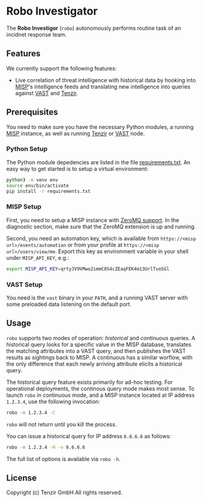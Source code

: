 # Robo Investigator

The **Robo Investigor** (`robo`) autonomously performs routine task of an
incidnet response team.

## Features

We currently support the following features:

- Live correlation of threat intelligence with historical data by hooking into
  [MISP][misp]'s intelligence feeds and translating new intelligence into
  queries against [VAST][vast] and [Tenzir][tenzir].

## Prerequisites

You need to make sure you have the necessary Python modules, a running
[MISP][misp] instance, as well as running [Tenzir][tenzir] or [VAST][vast]
node.

### Python Setup

The Python module depedencies are listed in the file
[requirements.txt](requirements.txt). An easy way to get started is to setup a
virtual environment:


```sh
python3 -m venv env
source env/bin/activate
pip install -r requirements.txt
```

### MISP Setup

First, you need to setup a MISP instance with [ZeroMQ
support][misp-zmq-config]. In the diagnostic section, make sure that the ZeroMQ
extension is up and running.

Second, you need an automation key, which is available from
`https://<misp url>/events/automation` or from your profile at
`https://<misp url>/users/view/me`. Export this key as environment variable in
your shell under `MISP_API_KEY`, e.g.:

```sh
export MISP_API_KEY=qrtyJV9VMwo2immC8S4cZEaqFEK4m13UrlTvoSGl
```

### VAST Setup

You need is the `vast` binary in your `PATH`, and a running VAST server with
some preloaded data listening on the default port.

## Usage

`robo` supports two modes of operation: *historical* and *continuous* queries.
A historical query looks for a specific value in the MISP database, translates
the matching attributes into a VAST query, and then publishes the VAST results
as sightings back to MISP. A continuous has a similar worflow, with the only
difference that each newly arriving attribute elicits a historical query.

The historical query feature exists primarily for ad-hoc testing. For
operational deployments, the continous query mode makes most sense. To launch
`robo` in continuous mode, and a MISP instance located at IP address `1.2.3.4`,
use the following invocation:

```sh
robo -m 1.2.3.4 -C
```

`robo` will not return until you kill the process.

You can issue a historical query for IP address `6.6.6.6` as follows:

```sh
robo -m 1.2.3.4 -H -v 6.6.6.6
```

The full list of options is available via `robo -h`.

## License

Copyright (c) Tenzir GmbH
All rights reserved.

[misp]: https://github.com/misp/misp
[vast]: https://github.com/vast-io/vast
[tenzir]: https://docs.tenzir.com
[misp-zmq-config]: https://github.com/MISP/misp-book/tree/master/misp-zmq#misp-zeromq-configuration
